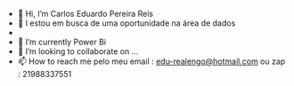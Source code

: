 - 👋 Hi, I’m  Carlos Eduardo Pereira Reis
- 👀 I  estou em busca de uma oportunidade  na  área de  dados
-
- 🌱 I’m currently  Power Bi
- 💞️ I’m looking to collaborate on ...
- 📫 How to reach me  pelo meu email : edu-realengo@hotmail.com ou  zap : 21988337551

<!---
edurealengo/edurealengo is a ✨ special ✨ repository because its `README.md` (this file) appears on your GitHub profile.
You can click the Preview link to take a look at your changes.
--->
